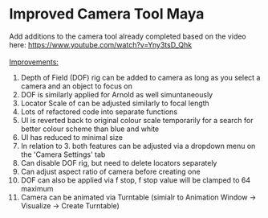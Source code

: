 # Improved Camera Tool Maya
 Add additions to the camera tool already completed based on the video here: https://www.youtube.com/watch?v=Yny3tsD_Qhk 
<br/>
<br/>
<ins>Improvements:</ins> <br/>
1. Depth of Field (DOF) rig can be added to camera as long as you select a camera and an object to focus on <br/>
2. DOF is similarly applied for Arnold as well simuntaneously <br/>
3. Locator Scale of can be adjusted similarly to focal length <br/>
4. Lots of refactored code into separate functions <br/>
5. UI is reverted back to original colour scale temporarily for a search for better colour scheme than blue and white <br/>
6. UI has reduced to minimal size <br />
7. In relation to 3. both features can be adjusted via a dropdown menu on the 'Camera Settings' tab <br />
8. Can disable DOF rig, but need to delete locators separately <br />
9. Can adjust aspect ratio of camera before creating one <br />
10. DOF can also be applied via f stop, f stop value will be clamped to 64 maximum <br />
11. Camera can be animated via Turntable (simialr to Animation Window -> Visualize -> Create Turntable)<br />